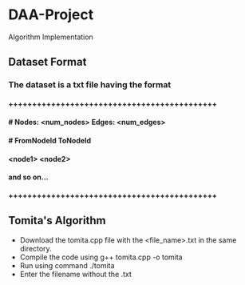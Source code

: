# DAA-Project
Algorithm Implementation
## Dataset Format
### The dataset is a txt file having the format

#### ++++++++++++++++++++++++++++++++++++++++++++
#### \# Nodes: \<num_nodes\> Edges: \<num_edges\> 
#### \# FromNodeId ToNodeId 
#### \<node1\>    \<node2\>
#### and so on...
#### ++++++++++++++++++++++++++++++++++++++++++++

## Tomita's Algorithm
* Download the tomita.cpp file with the \<file_name\>.txt in the same directory.
* Compile the code using g++ tomita.cpp -o tomita
* Run using command ./tomita 
* Enter the filename without the .txt
